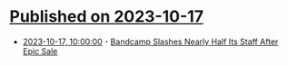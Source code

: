 # [Published on 2023-10-17](index.md)

* [2023-10-17, 10:00:00](https://slashdot.org/story/23/10/17/0226239/bandcamp-slashes-nearly-half-its-staff-after-epic-sale?utm_source=rss1.0mainlinkanon&utm_medium=feed) - [Bandcamp Slashes Nearly Half Its Staff After Epic Sale](https://slashdot.org/story/23/10/17/0226239/bandcamp-slashes-nearly-half-its-staff-after-epic-sale?utm_source=rss1.0mainlinkanon&utm_medium=feed)
